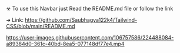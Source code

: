 
☣ To use this Navbar just Read the README.md file or follow the link

➜ Link: https://github.com/Saubhagya122k4/Tailwind-CSS/blob/main/README.md

https://user-images.githubusercontent.com/106757586/224488084-a89384d0-361c-40bd-8ea5-077148df77e4.mp4

